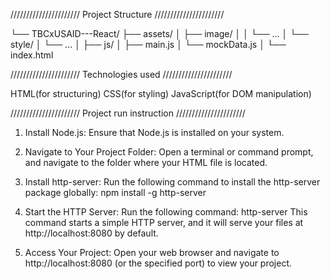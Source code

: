 ////////////////////// Project Structure //////////////////////

└── TBCxUSAID---React/
├── assets/
│ ├── image/
│ │ └── ...
│ └── style/
│ └── ...
│
├── js/
│ ├── main.js
│ └── mockData.js
│
└── index.html

////////////////////// Technologies used //////////////////////

HTML(for structuring)
CSS(for styling)
JavaScript(for DOM manipulation)

////////////////////// Project run instruction //////////////////////

1. Install Node.js:
   Ensure that Node.js is installed on your system.

2. Navigate to Your Project Folder:
   Open a terminal or command prompt, and navigate to the folder where your HTML file is located.

3. Install http-server:
   Run the following command to install the http-server package globally: npm install -g http-server

4. Start the HTTP Server:
   Run the following command: http-server
   This command starts a simple HTTP server, and it will serve your files at http://localhost:8080 by default.

5. Access Your Project:
   Open your web browser and navigate to http://localhost:8080 (or the specified port) to view your project.

